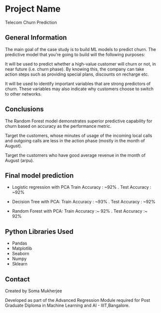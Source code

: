# Project Name
Telecom Churn Prediction 


## General Information
The main goal of the case study is to build ML models to predict churn. The predictive model that you’re going to build will the following purposes:

It will be used to predict whether a high-value customer will churn or not, in near future (i.e. churn phase). By knowing this, the company can take action steps such as providing special plans, discounts on recharge etc.

It will be used to identify important variables that are strong predictors of churn. These variables may also indicate why customers choose to switch to other networks.

## Conclusions
The Random Forest model demonstrates superior predictive capability for churn based on accuracy as the performance metric.

Target the customers, whose minutes of usage of the incoming local calls and outgoing calls are less in the action phase (mostly in the month of August).

Target the customers who have good average revenue in the month of August (arpu).


## Final model prediction
   
- Logistic regression with PCA Train Accuracy : ~92% . Test Accuracy : ~92%

- Decision Tree with PCA: Train Accuracy : ~93% . Test Accuracy : ~92%

- Random Forest with PCA: Train Accuracy :~ 92% . Test Accuracy :~ 92%


## Python Libraries Used
- Pandas 
- Matplotlib 
- Seaborn 
- Numpy
- Sklearn  



## Contact
Created by Soma Mukherjee


Developed as part of the Advanced Regression Module required for Post Graduate Diploma in Machine Learning and AI - IIIT,Bangalore.